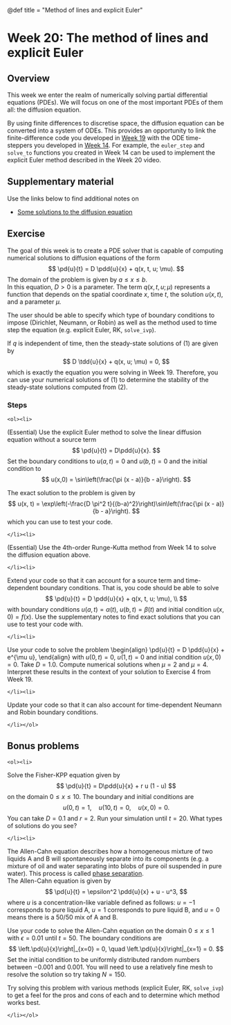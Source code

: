 @def title = "Method of lines and explicit Euler"

# Week 20: The method of lines and explicit Euler

## Overview

This week we enter the realm of numerically solving partial differential
equations (PDEs).  We will focus on one of the most important PDEs
of them all: the diffusion equation.  

By using finite differences to discretise space, the diffusion equation can be converted into a system of ODEs.  This provides an opportunity to link the finite-difference code you developed in [Week 19](/pdes/finite_diff) with the ODE time-steppers you developed in [Week 14](/odes/ivps).
For example, the `euler_step` and `solve_to` functions you created in Week 14 can be used to implement the explicit Euler method described in the Week 20 video.


## Supplementary material

Use the links below to find additional notes on

* [Some solutions to the diffusion equation](/pdes/diffusion_equation.pdf)


## Exercise

The goal of this week is to create a PDE solver that is
capable of computing numerical solutions to diffusion
equations of the form
$$
\pd{u}{t} = D \pdd{u}{x} + q(x, t, u; \mu).
$$
The domain of the problem is given by $a \leq x \leq b$.  
In this equation, $D > 0$ is a parameter.  The term $q(x, t, u; \mu)$
represents a function that depends on the spatial coordinate $x$,
time $t$, the solution $u(x, t)$, and a parameter $\mu$.  

The user should be able to specify which type of boundary conditions to impose (Dirichlet, Neumann, or Robin) as well as the method used to time step the equation (e.g. explicit Euler, RK, `solve_ivp`).

If $q$ is independent of time, then
the steady-state solutions of (1) are given by
$$
D \tdd{u}{x} + q(x, u; \mu) = 0,
$$
which is exactly the equation you were solving in Week 19.
Therefore, you can use your numerical solutions of (1) to
determine the stability of the steady-state solutions computed
from (2).

### Steps

~~~
<ol><li>
~~~

(Essential) Use the explicit Euler method to solve the linear diffusion equation without a source term
$$
\pd{u}{t} = D\pdd{u}{x}.
$$
Set the boundary conditions to
$u(a,t) = 0$ and $u(b,t) = 0$ and the initial condition to
$$
u(x,0) = \sin\left(\frac{\pi (x - a)}{b - a}\right).
$$



The exact solution to the problem is given by
$$
u(x, t) =  \exp\left(-\frac{D \pi^2 t}{(b-a)^2}\right)\sin\left(\frac{\pi (x - a)}{b - a}\right).
$$
which you can use to test your code.

~~~
</li><li>
~~~

(Essential) Use the 4th-order Runge-Kutta method from Week 14 to solve the diffusion equation above.  


~~~
</li><li>
~~~

Extend your code so that it can account for a source term and
time-dependent boundary conditions.  That is, you code should be
able to solve
$$
\pd{u}{t} = D \pdd{u}{x} + q(x, t, u; \mu), \\
$$
with boundary conditions $u(a, t) = \alpha(t)$,  $u(b,t) = \beta(t)$
and initial condition $u(x,0) = f(x)$.  Use the supplementary notes to find exact solutions that you can use to test your code with.

~~~
</li><li>
~~~

Use your code to solve the problem
\begin{align}
\pd{u}{t} = D \pdd{u}{x} + e^{\mu u},
\end{align}
with $u(0, t) = 0$,  $u(1,t) = 0$
and initial condition $u(x,0) = 0$.
Take $D = 1.0$.  Compute numerical solutions when $\mu = 2$ and $\mu = 4$.
Interpret these results in the context of your solution to Exercise 4 from Week 19.

~~~
</li><li>
~~~

Update your code so that it can also account for time-dependent Neumann and Robin boundary conditions.

~~~
</li></ol>
~~~

## Bonus problems

~~~
<ol><li>
~~~

Solve the Fisher-KPP equation given by
$$
\pd{u}{t} = D\pdd{u}{x} + r u (1 - u)
$$
on the domain $0 \leq x \leq 10$.  The boundary and initial conditions are
$$
u(0,t) = 1, \quad u(10,t) = 0, \quad u(x,0) = 0.
$$
You can take $D = 0.1$ and $r = 2$.  Run your simulation until $t = 20$.
What types of solutions do you see?

~~~
</li><li>
~~~
The Allen-Cahn equation describes how a homogeneous mixture of two liquids A and B will spontaneously separate into its components (e.g. a mixture of oil and water separating into blobs of pure oil suspended in pure water).  This process is called
[phase separation](https://en.wikipedia.org/wiki/Phase_separation).  
The Allen-Cahn equation is given by
$$
\pd{u}{t} = \epsilon^2 \pdd{u}{x} + u - u^3,
$$
where $u$ is a concentration-like variable defined as follows:
$u = -1$ corresponds to pure liquid A, $u = 1$ corresponds to pure liquid
B, and $u = 0$ means there is a 50/50 mix of A and B.  

Use your code to solve the Allen-Cahn equation on the domain $0 \leq x \leq 1$ with $\epsilon = 0.01$ until $t = 50$.  The boundary conditions are
$$
\left.\pd{u}{x}\right|_{x=0} = 0, \quad \left.\pd{u}{x}\right|_{x=1} = 0.
$$
Set the initial condition to be uniformly distributed random numbers between $-0.001$ and $0.001$.  You will need to use a relatively fine mesh to resolve the solution so try taking $N = 150$.

Try solving this problem with various methods (explicit Euler, RK, `solve_ivp`) to get a feel for the pros and cons of each and to determine which method works best.

~~~
</li></ol>
~~~

